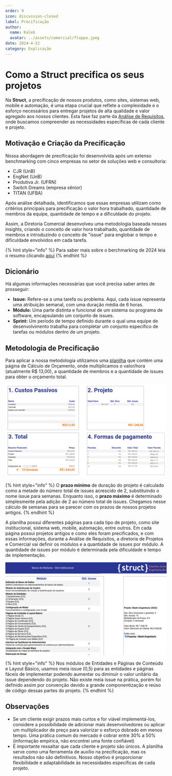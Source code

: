 ```yaml
---
order: 9
icon: discussion-closed
label: Precificação
author:
  name: Kaleb
  avatar: ../assets/comercial/floppa.jpeg
date: 2024-4-22
category: Explicação
---
```


# Como a Struct precifica os seus projetos

Na **Struct**, a precificação de nossos produtos, como sites, sistemas web, mobile e automação, é uma etapa crucial que reflete a complexidade e o esforço necessários para entregar projetos de alta qualidade e valor agregado aos nossos clientes. Esta fase faz parte da [Análise de Requisitos](/organizacao-interna/diretoria-comercial/), onde buscamos compreender as necessidades específicas de cada cliente e projeto.

## Motivação e Criação da Precificação

Nossa abordagem de precificação foi desenvolvida após um extenso benchmarking com cinco empresas no setor de soluções web e consultoria:

- CJR (UnB)
- EngNet (UnB) 
- Produtiva Jr. (UFRN)
- Switch Dreams (empresa sênior)
- TITAN (UFBA)

Após análise detalhada, identificamos que essas empresas utilizam como critérios principais para precificação o valor hora trabalhado, quantidade de membros da equipe, quantidade de tempo e a dificuldade do projeto.

Assim, a Diretoria Comercial desenvolveu uma metodologia baseada nesses insights, criando o conceito de valor hora trabalhado, quantidade de membros e introduzindo o conceito de "issue" para englobar o tempo e dificuldade envolvidos em cada tarefa.

{% hint style="info" %}
Para saber mais sobre o berchmarking de 2024 leia o resumo clicando [aqui](https://docs.google.com/document/d/1KzVh-49zlx3Ua6qwFAbEwsnxiOCZup05RpCHpQwrnpw/edit?usp=sharing)
{% endhint %}

## Dicionário

Há algumas informações necessárias que você precisa saber antes de prosseguir:
- **Issue:** Refere-se a uma tarefa ou problema. Aqui, cada issue representa uma atribuição semanal, com uma duração média de 6 horas.
- **Módulo:** Uma parte distinta e funcional de um sistema ou programa de software, encapsulando um conjunto de issues.
- **Sprint:** Um período de tempo definido durante o qual uma equipe de desenvolvimento trabalha para completar um conjunto específico de tarefas ou módulos dentro de um projeto.

## Metodologia de Precificação

Para aplicar a nossa metodologia utilizamos uma [planilha](https://docs.google.com/spreadsheets/d/1D9zf_UfbokxbzPC7ISCn73gs7Sdq0HRHIehmjYmfDvU/edit?usp=sharing) que contém uma página de Cálculo de Orçamento, onde multiplicamos o valor/hora (atualmente R$ 13,00), a quantidade de membros e a quantidade de issues para obter o orçamento total. 

![Cálculo de Orçamento](/organizacao-interna/assets/comercial/Precificacao-CalculoOrcamento.png)

{% hint style="info" %}
O **prazo mínimo** de duração do projeto é calculado como a metade do número total de issues acrescido de 2, substituindo o nome issue para semanas. Enquanto isso, o **prazo máximo** é determinado simplesmente pela adição de 2 ao número total de issues. Chegamos nesse cálculo de semanas para se parecer com os prazos de nossos projetos antigos.
{% endhint %}

A planilha possui diferentes páginas para cada tipo de projeto, como site institucional, sistema web, mobile, automação, entre outros. Em cada página possui projetos antigos e como eles foram precificados, e com essas informações, durante a Análise de Requisitos, a diretoria de Projetos e Comercial vai definir os módulos e a quantidade de issues por módulo. A quantidade de issues por módulo é determinada pela dificuldade e tempo de implementação. 

![Página Site Institucional](/organizacao-interna/assets/comercial/Precificacao-PaginaModulos.png)

{% hint style="info" %}
Nos módulos de Entidades e Páginas de Conteúdo e Layout Básico, usamos meia issue (0,5) para as entidades e páginas fáceis de implementar podendo aumentar ou diminuir o valor unitário da issue dependendo do projeto. Não existe meia issue na prática, porém foi definido assim por convenção devido a grande componentização e reúso de código dessas partes do projeto.
{% endhint %}

## Observações

- Se um cliente exigir prazos mais curtos e for viável implementá-los, considere a possibilidade de adicionar mais desenvolvedores ou aplicar um multiplicador de preço para valorizar o esforço dobrado em menos tempo. Uma prática comum do mercado é cobrar entre 30% a 50% (informação empírica, não encontrei uma fonte confiável)
- É importante ressaltar que cada cliente e projeto são únicos. A planilha serve como uma ferramenta de auxílio na precificação, mas os resultados não são definitivos. Nosso objetivo é proporcionar flexibilidade e adaptabilidade às necessidades específicas de cada projeto.
